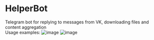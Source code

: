# HelperBot
Telegram bot for replying to messages from VK, downloading files and content aggregation
<br>
Usage examples:
![image](https://user-images.githubusercontent.com/68292792/148345261-e8c28ded-c864-4c7f-9273-3a923f83f7b9.png)
![image](https://user-images.githubusercontent.com/68292792/148345298-f6b66f5a-f5b9-40df-b9b8-f1dabf545250.png)

